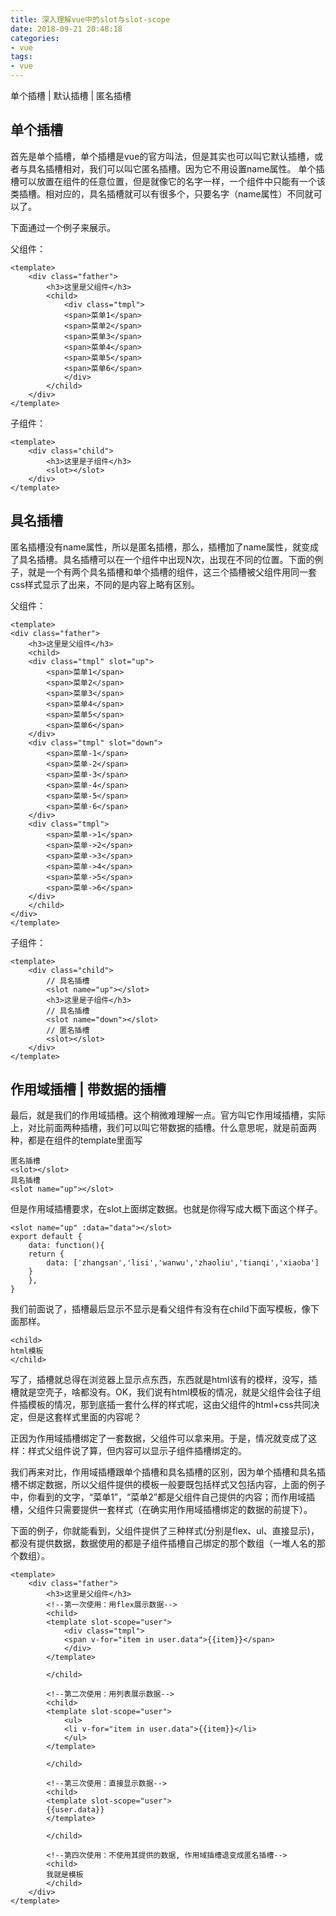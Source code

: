 ```yaml
---
title: 深入理解vue中的slot与slot-scope 
date: 2018-09-21 20:48:18
categories:
- vue
tags:
- vue
---
```


单个插槽 | 默认插槽 | 匿名插槽
<!-- more -->
## 单个插槽
首先是单个插槽，单个插槽是vue的官方叫法，但是其实也可以叫它默认插槽，或者与具名插槽相对，我们可以叫它匿名插槽。因为它不用设置name属性。
单个插槽可以放置在组件的任意位置，但是就像它的名字一样，一个组件中只能有一个该类插槽。相对应的，具名插槽就可以有很多个，只要名字（name属性）不同就可以了。

下面通过一个例子来展示。

父组件：

    <template>
        <div class="father">
            <h3>这里是父组件</h3>
            <child>
                <div class="tmpl">
                <span>菜单1</span>
                <span>菜单2</span>
                <span>菜单3</span>
                <span>菜单4</span>
                <span>菜单5</span>
                <span>菜单6</span>
                </div>
            </child>
        </div>
    </template>

子组件：

    <template>
        <div class="child">
            <h3>这里是子组件</h3>
            <slot></slot>
        </div>
    </template>

## 具名插槽

匿名插槽没有name属性，所以是匿名插槽，那么，插槽加了name属性，就变成了具名插槽。具名插槽可以在一个组件中出现N次，出现在不同的位置。下面的例子，就是一个有两个具名插槽和单个插槽的组件，这三个插槽被父组件用同一套css样式显示了出来，不同的是内容上略有区别。

父组件：

    <template>
    <div class="father">
        <h3>这里是父组件</h3>
        <child>
        <div class="tmpl" slot="up">
            <span>菜单1</span>
            <span>菜单2</span>
            <span>菜单3</span>
            <span>菜单4</span>
            <span>菜单5</span>
            <span>菜单6</span>
        </div>
        <div class="tmpl" slot="down">
            <span>菜单-1</span>
            <span>菜单-2</span>
            <span>菜单-3</span>
            <span>菜单-4</span>
            <span>菜单-5</span>
            <span>菜单-6</span>
        </div>
        <div class="tmpl">
            <span>菜单->1</span>
            <span>菜单->2</span>
            <span>菜单->3</span>
            <span>菜单->4</span>
            <span>菜单->5</span>
            <span>菜单->6</span>
        </div>
        </child>
    </div>
    </template>

子组件：

    <template>
        <div class="child">
            // 具名插槽
            <slot name="up"></slot>
            <h3>这里是子组件</h3>
            // 具名插槽
            <slot name="down"></slot>
            // 匿名插槽
            <slot></slot>
        </div>
    </template>

## 作用域插槽 | 带数据的插槽

最后，就是我们的作用域插槽。这个稍微难理解一点。官方叫它作用域插槽，实际上，对比前面两种插槽，我们可以叫它带数据的插槽。什么意思呢，就是前面两种，都是在组件的template里面写

    匿名插槽
    <slot></slot>
    具名插槽
    <slot name="up"></slot>

但是作用域插槽要求，在slot上面绑定数据。也就是你得写成大概下面这个样子。

    <slot name="up" :data="data"></slot>
    export default {
        data: function(){
        return {
            data: ['zhangsan','lisi','wanwu','zhaoliu','tianqi','xiaoba']
        }
        },
    }

我们前面说了，插槽最后显示不显示是看父组件有没有在child下面写模板，像下面那样。

    <child>
    html模板
    </child>

写了，插槽就总得在浏览器上显示点东西，东西就是html该有的模样，没写，插槽就是空壳子，啥都没有。OK，我们说有html模板的情况，就是父组件会往子组件插模板的情况，那到底插一套什么样的样式呢，这由父组件的html+css共同决定，但是这套样式里面的内容呢？

正因为作用域插槽绑定了一套数据，父组件可以拿来用。于是，情况就变成了这样：样式父组件说了算，但内容可以显示子组件插槽绑定的。

我们再来对比，作用域插槽跟单个插槽和具名插槽的区别，因为单个插槽和具名插槽不绑定数据，所以父组件提供的模板一般要既包括样式又包括内容，上面的例子中，你看到的文字，“菜单1”，“菜单2”都是父组件自己提供的内容；而作用域插槽，父组件只需要提供一套样式（在确实用作用域插槽绑定的数据的前提下）。

下面的例子，你就能看到，父组件提供了三种样式(分别是flex、ul、直接显示)，都没有提供数据，数据使用的都是子组件插槽自己绑定的那个数组（一堆人名的那个数组）。

    <template>
        <div class="father">
            <h3>这里是父组件</h3>
            <!--第一次使用：用flex展示数据-->
            <child>
            <template slot-scope="user">
                <div class="tmpl">
                <span v-for="item in user.data">{{item}}</span>
                </div>
            </template>

            </child>

            <!--第二次使用：用列表展示数据-->
            <child>
            <template slot-scope="user">
                <ul>
                <li v-for="item in user.data">{{item}}</li>
                </ul>
            </template>

            </child>

            <!--第三次使用：直接显示数据-->
            <child>
            <template slot-scope="user">
            {{user.data}}
            </template>

            </child>

            <!--第四次使用：不使用其提供的数据, 作用域插槽退变成匿名插槽-->
            <child>
            我就是模板
            </child>
        </div>
    </template>
